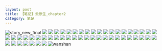 ```yaml
---
layout: post
title: 【笔记】云原生_chapter2
category: 笔记
---
```

![story_new_final](http://r8s97vm6g.hd-bkt.clouddn.com/img/story_new_final_0322.png)
![](http://r8s97vm6g.hd-bkt.clouddn.com/img/chapter2-0320-cloud-native-1.png)
![](http://r8s97vm6g.hd-bkt.clouddn.com/img/chapter2-0320-cloud-native-2.png)
![](http://r8s97vm6g.hd-bkt.clouddn.com/img/chapter2-0320-cloud-native-3.png)
![](http://r8s97vm6g.hd-bkt.clouddn.com/img/chapter2-0320-cloud-native-4.png)
![](http://r8s97vm6g.hd-bkt.clouddn.com/img/chapter2-0320-cloud-native-5.png)
![](http://r8s97vm6g.hd-bkt.clouddn.com/img/chapter2-0320-cloud-native-6.png)
![](http://r8s97vm6g.hd-bkt.clouddn.com/img/chapter2-0320-cloud-native-7.png)
![](http://r8s97vm6g.hd-bkt.clouddn.com/img/chapter2-0320-cloud-native-8.png)
![](http://r8s97vm6g.hd-bkt.clouddn.com/img/chapter2-0320-cloud-native-9.png)
![](http://r8s97vm6g.hd-bkt.clouddn.com/img/chapter2-0320-cloud-native-10.png)
![](http://r8s97vm6g.hd-bkt.clouddn.com/img/chapter2-0320-cloud-native-11.png)
![](http://r8s97vm6g.hd-bkt.clouddn.com/img/chapter2-0320-cloud-native-12.png)
![](http://r8s97vm6g.hd-bkt.clouddn.com/img/chapter2-0320-cloud-native-13.png)
![](http://r8s97vm6g.hd-bkt.clouddn.com/img/chapter2-0320-cloud-native-14.png)
![](http://r8s97vm6g.hd-bkt.clouddn.com/img/chapter2-0320-cloud-native-15.png)
![](http://r8s97vm6g.hd-bkt.clouddn.com/img/chapter2-0320-cloud-native-16.png)
![](http://r8s97vm6g.hd-bkt.clouddn.com/img/chapter2-0320-cloud-native-17.png)
![](http://r8s97vm6g.hd-bkt.clouddn.com/img/chapter2-0320-cloud-native-18.png)
![](http://r8s97vm6g.hd-bkt.clouddn.com/img/chapter2-0320-cloud-native-19.png)
![](http://r8s97vm6g.hd-bkt.clouddn.com/img/chapter2-0320-cloud-native-20.png)
![](http://r8s97vm6g.hd-bkt.clouddn.com/img/chapter2-0320-cloud-native-21.png)
![](http://r8s97vm6g.hd-bkt.clouddn.com/img/chapter2-0320-cloud-native-22.png)
![](http://r8s97vm6g.hd-bkt.clouddn.com/img/chapter2-0320-cloud-native-23.png)
![](http://r8s97vm6g.hd-bkt.clouddn.com/img/chapter2-0320-cloud-native-24.png)
![](http://r8s97vm6g.hd-bkt.clouddn.com/img/chapter2-0320-cloud-native-25.png)
![](http://r8s97vm6g.hd-bkt.clouddn.com/img/chapter2-0320-cloud-native-26.png)
![](http://r8s97vm6g.hd-bkt.clouddn.com/img/chapter2-0320-cloud-native-27.png)
![](http://r8s97vm6g.hd-bkt.clouddn.com/img/chapter2-0320-cloud-native-28.png)
![](http://r8s97vm6g.hd-bkt.clouddn.com/img/chapter2-0320-cloud-native-29.png)
![](http://r8s97vm6g.hd-bkt.clouddn.com/img/chapter2-0320-cloud-native-30.png)
![](http://r8s97vm6g.hd-bkt.clouddn.com/img/chapter2-0320-cloud-native-31.png)
![](http://r8s97vm6g.hd-bkt.clouddn.com/img/chapter2-0320-cloud-native-32.png)
![](http://r8s97vm6g.hd-bkt.clouddn.com/img/chapter2-0320-cloud-native-33.png)
![](http://r8s97vm6g.hd-bkt.clouddn.com/img/chapter2-0320-cloud-native-34.png)
![](http://r8s97vm6g.hd-bkt.clouddn.com/img/chapter2-0320-cloud-native-35.png)
![](http://r8s97vm6g.hd-bkt.clouddn.com/img/chapter2-0320-cloud-native-36.png)
![](http://r8s97vm6g.hd-bkt.clouddn.com/img/chapter2-0320-cloud-native-37.png)
![](http://r8s97vm6g.hd-bkt.clouddn.com/img/chapter2-0320-cloud-native-38.png)
![](http://r8s97vm6g.hd-bkt.clouddn.com/img/chapter2-0320-cloud-native-39.png)
![](http://r8s97vm6g.hd-bkt.clouddn.com/img/chapter2-0320-cloud-native-40.png)
![](http://r8s97vm6g.hd-bkt.clouddn.com/img/chapter2-0320-cloud-native-41.png)
![](http://r8s97vm6g.hd-bkt.clouddn.com/img/chapter2-0320-cloud-native-42.png)
![](http://r8s97vm6g.hd-bkt.clouddn.com/img/chapter2-0320-cloud-native-43.png)
![](http://r8s97vm6g.hd-bkt.clouddn.com/img/chapter2-0320-cloud-native-44.png)
![](http://r8s97vm6g.hd-bkt.clouddn.com/img/chapter2-0320-cloud-native-45.png)
![](http://r8s97vm6g.hd-bkt.clouddn.com/img/chapter2-0320-cloud-native-46.png)
![](http://r8s97vm6g.hd-bkt.clouddn.com/img/chapter2-0320-cloud-native-47.png)
![](http://r8s97vm6g.hd-bkt.clouddn.com/img/chapter2-0320-cloud-native-48.png)
![](http://r8s97vm6g.hd-bkt.clouddn.com/img/chapter2-0320-cloud-native-49.png)
![](http://r8s97vm6g.hd-bkt.clouddn.com/img/chapter2-0320-cloud-native-50.png)
![](http://r8s97vm6g.hd-bkt.clouddn.com/img/chapter2-0320-cloud-native-51.png)
![wanshan](http://r8s97vm6g.hd-bkt.clouddn.com/img/wanshan.png)
